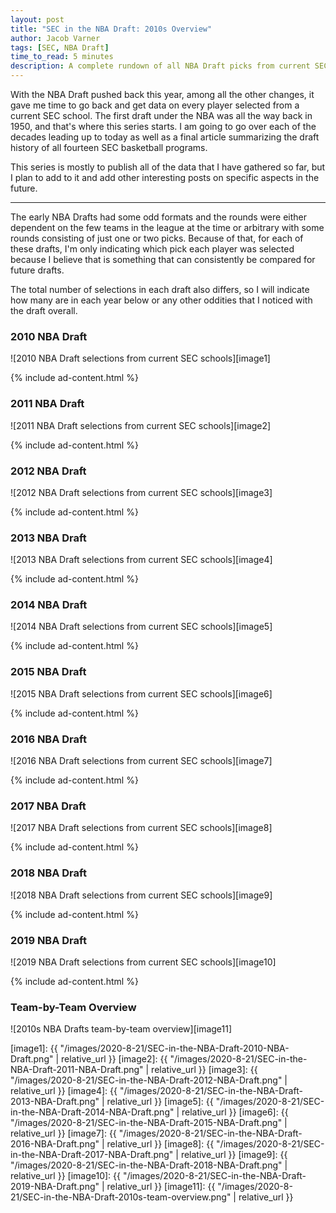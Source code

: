 ```yaml
---
layout: post
title: "SEC in the NBA Draft: 2010s Overview"
author: Jacob Varner
tags: [SEC, NBA Draft]
time_to_read: 5 minutes
description: A complete rundown of all NBA Draft picks from current SEC basketball schools throughout the 2010s decade.
---
```


With the NBA Draft pushed back this year, among all the other changes, it gave me time to go back and get data on every player selected from a current SEC school. The first draft under the NBA was all the way back in 1950, and that's where this series starts. I am going to go over each of the decades leading up to today as well as a final article summarizing the draft history of all fourteen SEC basketball programs.

<!-- Make sure to check out other posts in this series: -->

<!-- [1950s NBA Drafts]({% post_url 2020-8-15-sec-in-the-nba-draft-1950s-overview %}) -->

<!-- [1960s NBA Drafts]({% post_url 2020-8-16-sec-in-the-nba-draft-1960s-overview %}) -->

<!-- [1970s NBA Drafts]({% post_url 2020-8-17-sec-in-the-nba-draft-1970s-overview %}) -->

<!-- [1980s NBA Drafts]({% post_url 2020-8-18-sec-in-the-nba-draft-1980s-overview %}) -->

<!-- [1990s NBA Drafts]({% post_url 2020-8-19-sec-in-the-nba-draft-1990s-overview %}) -->

<!-- [2000s NBA Drafts]({% post_url 2020-8-20-sec-in-the-nba-draft-2000s-overview %}) -->

<!-- [2010s NBA Drafts]({% post_url 2020-8-22-sec-in-the-nba-draft-team-by-team-overview %}) -->

This series is mostly to publish all of the data that I have gathered so far, but I plan to add to it and add other interesting posts on specific aspects in the future.

---

The early NBA Drafts had some odd formats and the rounds were either dependent on the few teams in the league at the time or arbitrary with some rounds consisting of just one or two picks. Because of that, for each of these drafts, I'm only indicating which pick each player was selected because I believe that is something that can consistently be compared for future drafts.

The total number of selections in each draft also differs, so I will indicate how many are in each year below or any other oddities that I noticed with the draft overall.

### 2010 NBA Draft

![2010 NBA Draft selections from current SEC schools][image1]

{% include ad-content.html %}

### 2011 NBA Draft

![2011 NBA Draft selections from current SEC schools][image2]

{% include ad-content.html %}

### 2012 NBA Draft

![2012 NBA Draft selections from current SEC schools][image3]

{% include ad-content.html %}

### 2013 NBA Draft

![2013 NBA Draft selections from current SEC schools][image4]

{% include ad-content.html %}

### 2014 NBA Draft

![2014 NBA Draft selections from current SEC schools][image5]

{% include ad-content.html %}

### 2015 NBA Draft

![2015 NBA Draft selections from current SEC schools][image6]

{% include ad-content.html %}

### 2016 NBA Draft

![2016 NBA Draft selections from current SEC schools][image7]

{% include ad-content.html %}

### 2017 NBA Draft

![2017 NBA Draft selections from current SEC schools][image8]

{% include ad-content.html %}

### 2018 NBA Draft

![2018 NBA Draft selections from current SEC schools][image9]

{% include ad-content.html %}

### 2019 NBA Draft

![2019 NBA Draft selections from current SEC schools][image10]

{% include ad-content.html %}

### Team-by-Team Overview

![2010s NBA Drafts team-by-team overview][image11]

[image1]: {{ "/images/2020-8-21/SEC-in-the-NBA-Draft-2010-NBA-Draft.png" | relative_url }}
[image2]: {{ "/images/2020-8-21/SEC-in-the-NBA-Draft-2011-NBA-Draft.png" | relative_url }}
[image3]: {{ "/images/2020-8-21/SEC-in-the-NBA-Draft-2012-NBA-Draft.png" | relative_url }}
[image4]: {{ "/images/2020-8-21/SEC-in-the-NBA-Draft-2013-NBA-Draft.png" | relative_url }}
[image5]: {{ "/images/2020-8-21/SEC-in-the-NBA-Draft-2014-NBA-Draft.png" | relative_url }}
[image6]: {{ "/images/2020-8-21/SEC-in-the-NBA-Draft-2015-NBA-Draft.png" | relative_url }}
[image7]: {{ "/images/2020-8-21/SEC-in-the-NBA-Draft-2016-NBA-Draft.png" | relative_url }}
[image8]: {{ "/images/2020-8-21/SEC-in-the-NBA-Draft-2017-NBA-Draft.png" | relative_url }}
[image9]: {{ "/images/2020-8-21/SEC-in-the-NBA-Draft-2018-NBA-Draft.png" | relative_url }}
[image10]: {{ "/images/2020-8-21/SEC-in-the-NBA-Draft-2019-NBA-Draft.png" | relative_url }}
[image11]: {{ "/images/2020-8-21/SEC-in-the-NBA-Draft-2010s-team-overview.png" | relative_url }}











